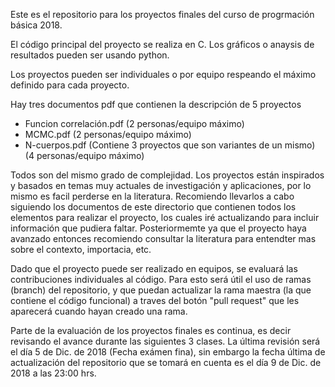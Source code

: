 Este es el repositorio para los proyectos finales del curso de progrmación básica 2018. 

El código principal del proyecto se realiza en C. Los gráficos o anaysis de resultados pueden ser usando python. 

Los proyectos pueden ser individuales o por equipo respeando el máximo definido para cada proyecto.

Hay tres documentos pdf que contienen la descripción de 5 proyectos

 - Funcion correlación.pdf (2 personas/equipo máximo)
 - MCMC.pdf (2 personas/equipo máximo)
 - N-cuerpos.pdf (Contiene 3 proyectos que son variantes de un mismo) (4 personas/equipo máximo)
 
Todos son del mismo grado de complejidad. Los proyectos están inspirados y basados en temas muy actuales de investigación y aplicaciones, por lo mismo es facil perderse en la literatura. Recomiendo llevarlos a cabo siguiendo los documentos de este directorio que contienen todos los elementos para realizar el proyecto, los cuales iré actualizando para incluir información que pudiera faltar. Posteriormemte ya que el proyecto haya avanzado entonces recomiendo consultar la literatura para entendter mas sobre el contexto, importacia, etc. 

Dado que el proyecto puede ser realizado en equipos, se evaluará las contribuciones individuales al código. Para esto será útil el uso de ramas (branch) del repositorio, y que puedan actualizar la rama maestra (la que contiene el código funcional) a traves del botón "pull request" que les aparecerá cuando hayan creado una rama. 

Parte de la evaluación de los proyectos finales es continua, es decir revisando el avance durante  las siguientes 3 clases. La última revisión será el día 5 de Dic. de 2018 (Fecha exámen fina), sin embargo la fecha última de actualización del repositorio que se tomará en cuenta es el día 9 de Dic. de 2018 a las 23:00 hrs. 






